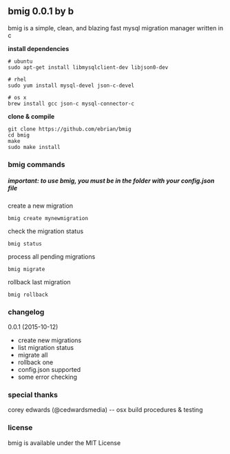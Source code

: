 ## bmig 0.0.1 by b

bmig is a simple, clean, and blazing fast mysql migration manager written in c

__install dependencies__
```
# ubuntu
sudo apt-get install libmysqlclient-dev libjson0-dev

# rhel
sudo yum install mysql-devel json-c-devel

# os x
brew install gcc json-c mysql-connector-c
```

__clone & compile__
```
git clone https://github.com/ebrian/bmig
cd bmig
make
sudo make install
```
### bmig commands

##### important: to use bmig, you must be in the folder with your config.json file

create a new migration
```
bmig create mynewmigration
```

check the migration status
```
bmig status
```

process all pending migrations
```
bmig migrate
```

rollback last migration
```
bmig rollback
```

### changelog
0.0.1 (2015-10-12)
  * create new migrations
  * list migration status
  * migrate all
  * rollback one
  * config.json supported
  * some error checking

### special thanks
corey edwards (@cedwardsmedia) -- osx build procedures & testing

### license
bmig is available under the MIT License
